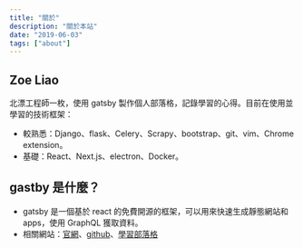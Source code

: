 ```yaml
---
title: "關於"
description: "關於本站"
date: "2019-06-03"
tags: ["about"]
---
```


## Zoe Liao
北漂工程師一枚，使用 gatsby 製作個人部落格，記錄學習的心得。目前在使用並學習的技術框架：
- 較熟悉：Django、flask、Celery、Scrapy、bootstrap、git、vim、Chrome extension。
- 基礎：React、Next.js、electron、Docker。

## gastby 是什麼？
- gatsby 是一個基於 react 的免費開源的框架，可以用來快速生成靜態網站和 apps，使用 GraphQL 獲取資料。
- 相關網站：[官網](https://www.gatsbyjs.org/)、[github](https://github.com/gatsbyjs)、[學習部落格](https://codeburst.io/build-a-blog-using-gatsby-js-react-8561bfe8fc91)
